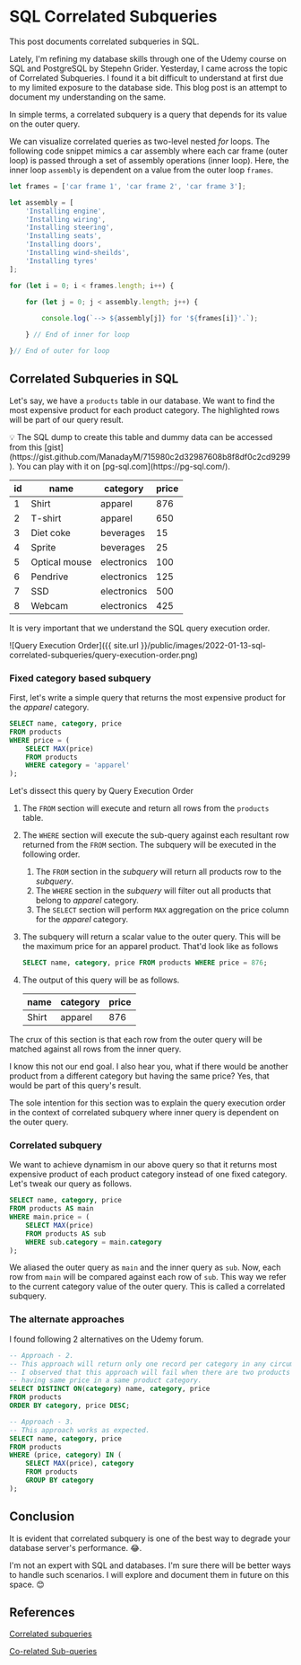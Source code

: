 # SQL Correlated Subqueries

This post documents correlated subqueries in SQL.

<!--more-->

Lately, I'm refining my database skills through one of the Udemy course on SQL and PostgreSQL by Stepehn Grider. Yesterday, I came across the topic of Correlated Subqueries. I found it a bit difficult to understand at first due to my limited exposure to the database side. This blog post is an attempt to document my understanding on the same.

In simple terms, a correlated subquery is a query that depends for its value on the outer query. 

We can visualize correlated queries as two-level nested $for$ loops. The following code snippet mimics a car assembly where each car frame (outer loop) is passed through a set of assembly operations (inner loop). Here, the inner loop `assembly` is dependent on a value from the outer loop `frames`.

```javascript
let frames = ['car frame 1', 'car frame 2', 'car frame 3'];

let assembly = [
	'Installing engine',
	'Installing wiring',
	'Installing steering',
	'Installing seats',
	'Installing doors',
	'Installing wind-sheilds',
	'Installing tyres'
];

for (let i = 0; i < frames.length; i++) {

	for (let j = 0; j < assembly.length; j++) {
	
		console.log(`--> ${assembly[j]} for '${frames[i]}'.`);

	} // End of inner for loop

}// End of outer for loop
```

## Correlated Subqueries in SQL

Let's say, we have a `products` table in our database. We want to find the most expensive product for each product category. The highlighted rows will be part of our query result.

<aside>
💡 The SQL dump to create this table and dummy data can be accessed from this [gist](https://gist.github.com/ManadayM/715980c2d32987608b8f8df0c2cd9299). You can play with it on [pg-sql.com](https://pg-sql.com/).

</aside>

| id | name | category | price |
| --- | --- | --- | --- |
| 1 | Shirt | apparel | 876 |
| 2 | T-shirt | apparel | 650 |
| 3 | Diet coke | beverages | 15 |
| 4 | Sprite | beverages | 25 |
| 5 | Optical mouse | electronics | 100 |
| 6 | Pendrive | electronics | 125 |
| 7 | SSD | electronics | 500 |
| 8 | Webcam | electronics | 425 |

It is very important that we understand the SQL query execution order.

![Query Execution Order]({{ site.url }}/public/images/2022-01-13-sql-correlated-subqueries/query-execution-order.png)

### Fixed category based subquery

First, let's write a simple query that returns the most expensive product for the *apparel* category.

```sql
SELECT name, category, price
FROM products 
WHERE price = (
	SELECT MAX(price)
	FROM products 
	WHERE category = 'apparel'
);
```

Let's dissect this query by Query Execution Order

1. The `FROM` section will execute and return all rows from the `products` table.
2. The `WHERE` section will execute the sub-query against each resultant row returned from the `FROM` section. The subquery will be executed in the following order.
    1. The `FROM` section in the *subquery* will return all products row to the *subquery*.
    2. The `WHERE` section in the *subquery* will filter out all products that belong to *apparel* category.
    3. The `SELECT` section will perform `MAX` aggregation on the price column for the *apparel* category.
3. The subquery will return a scalar value to the outer query. This will be the maximum price for an apparel product. That'd look like as follows
    
    ```sql
    SELECT name, category, price FROM products WHERE price = 876;
    ```
    
4. The output of this query will be as follows.
    
    
    | name | category | price |
    | --- | --- | --- |
    | Shirt | apparel | 876 |

The crux of this section is that each row from the outer query will be matched against all rows from the inner query.

I know this not our end goal. I also hear you, what if there would be another product from a different category but having the same price? Yes, that would be part of this query's result.

The sole intention for this section was to explain the query execution order in the context of correlated subquery where inner query is dependent on the outer query.

### Correlated subquery

We want to achieve dynamism in our above query so that it returns most expensive product of each product category instead of one fixed category. Let's tweak our query as follows.

```sql
SELECT name, category, price  
FROM products AS main 
WHERE main.price = (
	SELECT MAX(price) 
	FROM products AS sub
	WHERE sub.category = main.category
);
```

We aliased the outer query as `main` and the inner query as `sub`. Now, each row from `main` will be compared against each row of `sub`. This way we refer to the current category value of the outer query. This is called a correlated subquery.

### The alternate approaches

I found following 2 alternatives on the Udemy forum.

```sql
-- Approach - 2.
-- This approach will return only one record per category in any circumstances.
-- I observed that this approach will fail when there are two products
-- having same price in a same product category.
SELECT DISTINCT ON(category) name, category, price 
FROM products 
ORDER BY category, price DESC;

-- Approach - 3.
-- This approach works as expected.
SELECT name, category, price 
FROM products
WHERE (price, category) IN (
	SELECT MAX(price), category
	FROM products
	GROUP BY category
);
```

## Conclusion

It is evident that correlated subquery is one of the best way to degrade your database server's performance. 😂.

I'm not an expert with SQL and databases. I'm sure there will be better ways to handle such scenarios. I will explore and document them in future on this space. 😊

## References

[Correlated subqueries](https://www.ibm.com/docs/en/informix-servers/12.10?topic=clauses-correlated-subqueries)

[Co-related Sub-queries](https://medium.com/analytics-vidhya/co-related-sub-queries-7d2c872d2341)
